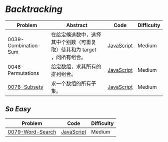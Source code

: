 # *Backtracking*

|Problem|Abstract|Code|Difficulty|
| --- | --- | --- | --- |
|0039-Combination-Sum|在给定候选数中，选择其中个别数（可重复取）使其和为 target ，问所有组合。|[JavaScript](../LeetCode/JavaScript/src/0039-Combination-Sum.js)| Medium |
|0046-Permutations|给定数组，求其所有的排列组合。|[JavaScript](../LeetCode/JavaScript/src/0046-Permutations.js)| Medium |
|[0078-Subsets](https://leetcode.com/problems/subsets/)|求一个数组的所有子集。|[JavaScript](../LeetCode/JavaScript/src/0078-Subsets.js)| Medium |

## *So Easy*
|Problem|Code|Difficulty|
| --- | --- | --- |
|[0079-Word-Search](https://leetcode.com/problems/word-search/)|[JavaScript](../LeetCode/JavaScript/src/0079-Word-Search.js)| Medium |
